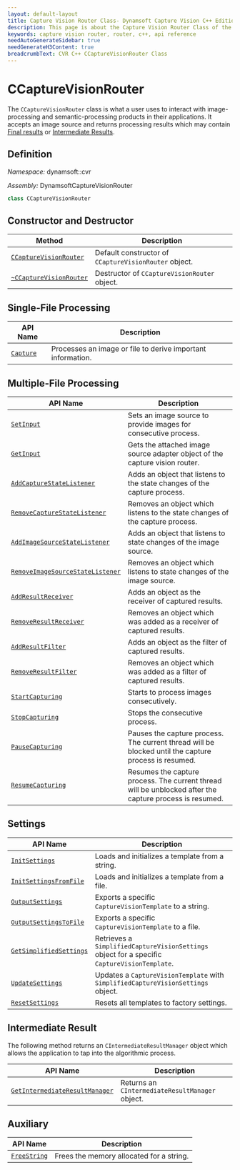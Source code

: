 ```yaml
---
layout: default-layout
title: Capture Vision Router Class- Dynamsoft Capture Vision C++ Edition API Reference
description: This page is about the Capture Vision Router Class of the C++ edition of the Dynamsoft Capture Vision Router Module.
keywords: capture vision router, router, c++, api reference
needAutoGenerateSidebar: true
needGenerateH3Content: true
breadcrumbText: CVR C++ CCaptureVisionRouter Class
---
```


# CCaptureVisionRouter

The `CCaptureVisionRouter` class is what a user uses to interact with image-processing and semantic-processing products in their applications. It accepts an image source and returns processing results which may contain [Final results]({{site.architecture}}output.html#final-results?lang=cpp) or [Intermediate Results]({{site.architecture}}output.html#intermediate-results?lang=cpp).

## Definition

*Namespace:* dynamsoft::cvr

*Assembly:* DynamsoftCaptureVisionRouter

```cpp
class CCaptureVisionRouter
```

## Constructor and Destructor

| Method                                                           | Description                                           |
| ---------------------------------------------------------------- | ----------------------------------------------------- |
| [`CCaptureVisionRouter`](instantiate.md#ccapturevisionrouter)    | Default constructor of `CCaptureVisionRouter` object. |
| [`~CCaptureVisionRouter`](instantiate.md#ccapturevisionrouter-1) | Destructor of `CCaptureVisionRouter` object.          |

## Single-File Processing

| API Name                                       | Description                                               |
| ---------------------------------------------- | --------------------------------------------------------- |
| [`Capture`](single-file-processing.md#capture) | Processes an image or file to derive important information. |

## Multiple-File Processing

| API Name                                                                                       | Description                                                                  |
| ---------------------------------------------------------------------------------------------- | ---------------------------------------------------------------------------- |
| [`SetInput`](multiple-file-processing.md#setinput)                                             | Sets an image source to provide images for consecutive process.              |
| [`GetInput`](multiple-file-processing.md#getinput)                                             | Gets the attached image source adapter object of the capture vision router.  |
| [`AddCaptureStateListener`](multiple-file-processing.md#addcapturestatelistener)               | Adds an object that listens to the state changes of the capture process.     |
| [`RemoveCaptureStateListener`](multiple-file-processing.md#removecapturestatelistener)         | Removes an object which listens to the state changes of the capture process. |
| [`AddImageSourceStateListener`](multiple-file-processing.md#addimagesourcestatelistener)       | Adds an object that listens to state changes of the image source.            |
| [`RemoveImageSourceStateListener`](multiple-file-processing.md#removeimagesourcestatelistener) | Removes an object which listens to state changes of the image source.        |
| [`AddResultReceiver`](multiple-file-processing.md#addresultreceiver)                           | Adds an object as the receiver of captured results.                          |
| [`RemoveResultReceiver`](multiple-file-processing.md#removeresultreceiver)                     | Removes an object which was added as a receiver of captured results.         |
| [`AddResultFilter`](multiple-file-processing.md#addresultfilter)                               | Adds an object as the filter of captured results.                            |
| [`RemoveResultFilter`](multiple-file-processing.md#removeresultfilter)                         | Removes an object which was added as a filter of captured results.           |
| [`StartCapturing`](multiple-file-processing.md#startcapturing)                                 | Starts to process images consecutively.                                      |
| [`StopCapturing`](multiple-file-processing.md#stopcapturing)                                   | Stops the consecutive process.                                               |
| [`PauseCapturing`](multiple-file-processing.md#pausecapturing)                                 | Pauses the capture process. The current thread will be blocked until the capture process is resumed. |
| [`ResumeCapturing`](multiple-file-processing.md#resumecapturing)                               | Resumes the capture process. The current thread will be unblocked after the capture process is resumed. |

## Settings

| API Name                                                     | Description                                                                                  |
| ------------------------------------------------------------ | -------------------------------------------------------------------------------------------- |
| [`InitSettings`](settings.md#initsettings)                   | Loads and initializes a template from a string.                                              |
| [`InitSettingsFromFile`](settings.md#initsettingsfromfile)   | Loads and initializes a template from a file.                                                |
| [`OutputSettings`](settings.md#outputsettings)               | Exports a specific `CaptureVisionTemplate` to a string.                                      |
| [`OutputSettingsToFile`](settings.md#outputsettingstofile)   | Exports a specific `CaptureVisionTemplate` to a file.                                        |
| [`GetSimplifiedSettings`](settings.md#getsimplifiedsettings) | Retrieves a `SimplifiedCaptureVisionSettings` object for a specific `CaptureVisionTemplate`. |
| [`UpdateSettings`](settings.md#updatesettings)               | Updates a `CaptureVisionTemplate` with `SimplifiedCaptureVisionSettings` object.             |
| [`ResetSettings`](settings.md#resetsettings)                 | Resets all templates to factory settings.                                                    |

## Intermediate Result

The following method returns an `CIntermediateResultManager` object which allows the application to tap into the algorithmic process.

| API Name                                                                            | Description                                     |
| ----------------------------------------------------------------------------------- | ----------------------------------------------- |
| [`GetIntermediateResultManager`](intermediate-result.md#getintermediateresultmanager) | Returns an `CIntermediateResultManager` object. |

## Auxiliary

| API Name                                      | Description                                               |
| --------------------------------------------- | --------------------------------------------------------- |
| [`FreeString`](auxiliary-methods.md#freestring) | Frees the memory allocated for a string.                  |
